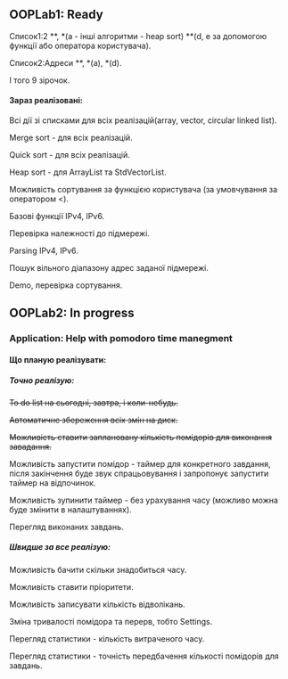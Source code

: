 ## OOPLab1: Ready
Список1:2 \*\*, \*(a - інші алгоритми - heap sort) \*\*(d, e за допомогою функції або оператора користувача).

Cписок2:Адреси \*\*, \*(a), \*(d).

І того 9 зірочок.


#### Зараз реалізовані:
Всі дії зі списками для всіх реалізацій(array, vector, circular linked list).

Merge sort - для всіх реалізацій.

Quick sort - для всіх реалізацій.

Heap sort - для ArrayList та StdVectorList.

Можливість сортування за функцією користувача (за умовчування за оператором <).

Базові функції IPv4, IPv6.

Перевірка належності до підмережі.

Parsing IPv4, IPv6.

Пошук вільного діапазону адрес заданої підмережі.

Demo, перевірка сортування.

## OOPLab2: In progress
### Application: Help with pomodoro time manegment
#### Що планую реалізувати:
##### Точно реалізую:
~~To do list на сьогодні, завтра, і коли-небудь.~~

~~Автоматичне збереження всіх змін на диск.~~

~~Можливість ставити заплановану кількість помідорів для виконання завадання.~~

Можливість запустити помідор - таймер для конкретного завдання, після закінчення буде звук спрацьовування і запропонує запустити таймер на відпочинок. 

Можливість зупинити таймер - без урахування часу (можливо можна буде змінити в налаштуваннях).

Перегляд виконаних завдань.

##### Швидше за все реалізую:

Можливість бачити скільки знадобиться часу.

Можливість ставити пріоритети.

Можливість записувати кількість відволікань.

Зміна тривалості помідора та перерв, тобто Settings.

Перегляд статистики - кількість витраченого часу.

Перегляд статистики -  точність передбачення кількості помідорів для завдань.
